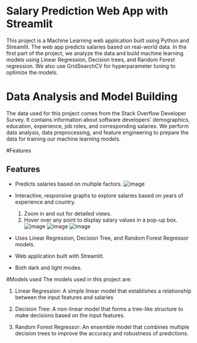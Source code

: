 # Salary Prediction Web App with Streamlit
This project is a Machine Learning web application built using Python and Streamlit. The web app predicts salaries based on real-world data. In the first part of the project, we analyze the data and build machine learning models using Linear Regression, Decision trees, and Random Forest regression. We also use GridSearchCV for hyperparameter tuning to optimize the models.

# Data Analysis and Model Building
The data used for this project comes from the Stack Overflow Developer Survey. It contains information about software developers' demographics, education, experience, job roles, and corresponding salaries. We perform data analysis, data preprocessing, and feature engineering to prepare the data for training our machine learning models.

#Features
## Features
- Predicts salaries based on multiple factors.
  ![image](https://github.com/user-attachments/assets/c32ce9f5-2564-4f8c-9836-177932545e61)

- Interactive, responsive graphs to explore salaries based on years of experience and country.
  1. Zoom in and out for detailed views.
  2. Hover over any point to display salary values in a pop-up box.
  ![image](https://github.com/user-attachments/assets/e4feebea-e27e-42cd-9d11-dcda039afcde)
  ![image](https://github.com/user-attachments/assets/de0cdd80-5e22-48b6-a2c0-38178a73fd2d)
  ![image](https://github.com/user-attachments/assets/b0a661d3-84fa-4112-8902-442be4dafe2e)

- Uses Linear Regression, Decision Tree, and Random Forest Regressor models.  
- Web application built with Streamlit.
- Both dark and light modes.

#Models used
The models used in this project are:

1. Linear Regression: A simple linear model that establishes a relationship between the input features and salaries

2. Decision Tree: A non-linear model that forms a tree-like structure to make decisions based on the input features.

3. Random Forest Regressor: An ensemble model that combines multiple decision trees to improve the accuracy and robustness of predictions.


